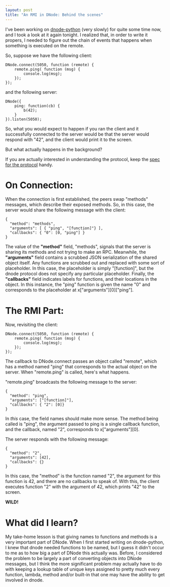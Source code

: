 ```yaml
---
layout: post
title: "An RMI in DNode: Behind the scenes"
---
```


I've been working on
[dnode-python](https://github.com/jesusabdullah/dnode-python) (very slowly) for
quite some time now, and I took a look at it again tonight. I realized that, in
order to write it propers, I needed to figure out the chain of events that
happens when something is executed on the remote.

So, suppose we have the following client:

    DNode.connect(5050, function (remote) {
        remote.ping( function (msg) {
            console.log(msg);
        });
    });

and the following server:

    DNode({
        ping: function(cb) {
            b(42);
        }
    }).listen(5050);

So, what you would expect to happen if you ran the client and it successfully
connected to the server would be that the server would respond with "42", and
the client would print it to the screen.

But what actually happens in the background?

If you are actually interested in understanding the protocol, keep the
[spec for the protocol](https://github.com/substack/dnode-protocol/) handy.

# On Connection:

When the connection is first established, the peers swap "methods" messages,
which describe their exposed methods. So, in this case, the server would share
the following message with the client:

    {
      "method": "methods",
      "arguments": [ { "ping", "[function]"} ],
      "callbacks": { "0": [0, "ping"] }
    }

The value of the **"method"** field, "methods",
signals that the server is sharing its methods and not trying to make an RPC.
Meanwhile, the **"arguments"** field contains a scrubbed JSON serialization of
the shared object itself. Any functions are scrubbed out and replaced with some
sort of placeholder. In this case, the placeholder is simply "[function]", but
the dnode protocol does not specify any particular placeholder. Finally, the
**"callbacks"** field indicates labels for functions, and their locations in the
object. In this instance, the "ping" function is given the name "0" and
corresponds to the placeholder at x["arguments"][0]["ping"].

# The RMI Part:

Now, revisiting the client:

    DNode.connect(5050, function (remote) {
        remote.ping( function (msg) {
            console.log(msg);
        });
    });

The callback to DNode.connect passes an object called "remote", which has a
method named "ping" that corresponds to the actual object on the server. When
"remote.ping" is called, here's what happens.

"remote.ping" broadcasts the following message to the server:

    {
      "method": "ping",
      "arguments": ["[function]"],
      "callbacks": { "2": [0]}
    }

In *this* case, the field names should make more sense. The method being called
is "ping", the argument passed to ping is a single callback function, and the
callback, named "2", corresponds to x["arguments"][0].

The server responds with the following message:

    {
      "method": "2",
      "arguments": [42],
      "callbacks": {}
    }

In this case, the "method" is the function named "2", the argument for this
function is 42, and there are no callbacks to speak of. With this, the client
executes function "2" with the argument of 42, which prints "42" to the screen.

**WILD!**


# What did I learn?

My take-home lesson is that giving names to functions and methods is a very
important part of DNode. When I first started writing on dnode-python, I knew
that dnode needed functions to be named, but I guess it didn't occur to me as
to how big a part of DNode this actually was. Before, I considered the problem
to be largely a part of converting objects into DNode messages, but I think the
more significant problem may actually have to do with keeping a lookup table of
unique keys assigned to pretty much every function, lambda, method and/or
built-in that one may have the ability to get involved in dnode.
